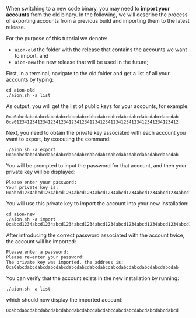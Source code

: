 When switching to a new code binary, you may need to **import your accounts** from the old binary.
In the following, we will describe the process of exporting accounts from a previous build and importing them to the latest release.

For the purpose of this tutorial we denote:
- `aion-old` the folder with the release that contains the accounts we want to import, and
- `aion-new` the new release that will be used in the future;

First, in a terminal, navigate to the old folder and get a list of all your accounts by typing:
```
cd aion-old
./aion.sh -a list
```
As output, you will get the list of public keys for your accounts, for example:
```
0xa0abcdabcdabcdabcdabcdabcdabcdabcdabcdabcdabcdabcdabcdabcdabcdab
0xa012341234123412341234123412341234123412341234123412341234123412
```

Next, you need to obtain the private key associated with each account you want to export, by executing the command:
```
./aion.sh -a export 0xa0abcdabcdabcdabcdabcdabcdabcdabcdabcdabcdabcdabcdabcdabcdabcdab
```
You will be prompted to input the password for that account, and then your private key will be displayed:
```
Please enter your password: 
Your private key is: 0xabcd1234abcd1234abcd1234abcd1234abcd1234abcd1234abcd1234abcd1234abcd1234abcd1234abcd1234abcd1234abcd1234abcd1234abcd1234abcd1234
```

You will use this private key to import the account into your new installation:
```
cd aion-new
./aion.sh -a import 0xabcd1234abcd1234abcd1234abcd1234abcd1234abcd1234abcd1234abcd1234abcd1234abcd1234abcd1234abcd1234abcd1234abcd1234abcd1234abcd1234
```

After introducing the correct password associated with the account twice, the account will be imported:
```
Please enter a password: 
Please re-enter your password: 
The private key was imported, the address is: 0xa0abcdabcdabcdabcdabcdabcdabcdabcdabcdabcdabcdabcdabcdabcdabcdab
```

You can verify that the account exists in the new installation by running:
```
./aion.sh -a list
```
which should now display the imported account:
```
0xabcdabcdabcdabcdabcdabcdabcdabcdabcdabcdabcdabcdabcdabcdabcdabcd
```